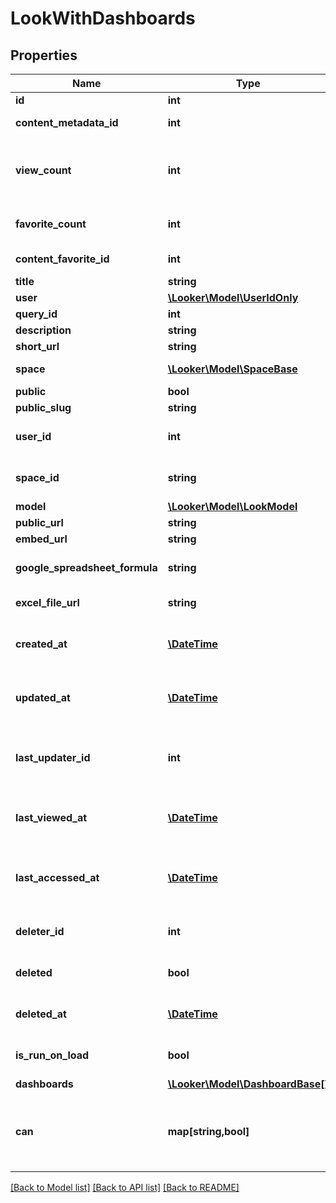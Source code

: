 # LookWithDashboards

## Properties
Name | Type | Description | Notes
------------ | ------------- | ------------- | -------------
**id** | **int** | Unique Id | [optional] 
**content_metadata_id** | **int** | Id of content metadata | [optional] 
**view_count** | **int** | Number of times viewed in the Looker web UI | [optional] 
**favorite_count** | **int** | Number of times favorited | [optional] 
**content_favorite_id** | **int** | Content Favorite Id | [optional] 
**title** | **string** | Look Title | [optional] 
**user** | [**\Looker\Model\UserIdOnly**](UserIdOnly.md) | User | [optional] 
**query_id** | **int** | Query Id | [optional] 
**description** | **string** | Description | [optional] 
**short_url** | **string** | Short Url | [optional] 
**space** | [**\Looker\Model\SpaceBase**](SpaceBase.md) | Space of this Look | [optional] 
**public** | **bool** | Is Public | [optional] 
**public_slug** | **string** | Public Slug | [optional] 
**user_id** | **int** | (Write-Only) User Id | [optional] 
**space_id** | **string** | (Write-Only) Space Id | [optional] 
**model** | [**\Looker\Model\LookModel**](LookModel.md) | Model | [optional] 
**public_url** | **string** | Public Url | [optional] 
**embed_url** | **string** | Embed Url | [optional] 
**google_spreadsheet_formula** | **string** | Google Spreadsheet Formula | [optional] 
**excel_file_url** | **string** | Excel File Url | [optional] 
**created_at** | [**\DateTime**](\DateTime.md) | Time that the Look was created. | [optional] 
**updated_at** | [**\DateTime**](\DateTime.md) | Time that the Look was updated. | [optional] 
**last_updater_id** | **int** | (Write-Only) Id of User that last updated the look. | [optional] 
**last_viewed_at** | [**\DateTime**](\DateTime.md) | Time last viewed in the Looker web UI | [optional] 
**last_accessed_at** | [**\DateTime**](\DateTime.md) | Time that the Look was last accessed by any user | [optional] 
**deleter_id** | **int** | Id of User that deleted the look. | [optional] 
**deleted** | **bool** | Whether or not the look is deleted | [optional] 
**deleted_at** | [**\DateTime**](\DateTime.md) | Time that the Look was deleted. | [optional] 
**is_run_on_load** | **bool** | auto-run query when Look viewed | [optional] 
**dashboards** | [**\Looker\Model\DashboardBase[]**](DashboardBase.md) | Dashboards | [optional] 
**can** | **map[string,bool]** | Operations the current user is able to perform on this object | [optional] 

[[Back to Model list]](../README.md#documentation-for-models) [[Back to API list]](../README.md#documentation-for-api-endpoints) [[Back to README]](../README.md)


